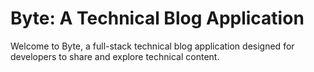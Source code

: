 # Byte: A Technical Blog Application

Welcome to Byte, a full-stack technical blog application designed for developers to share and explore technical content.